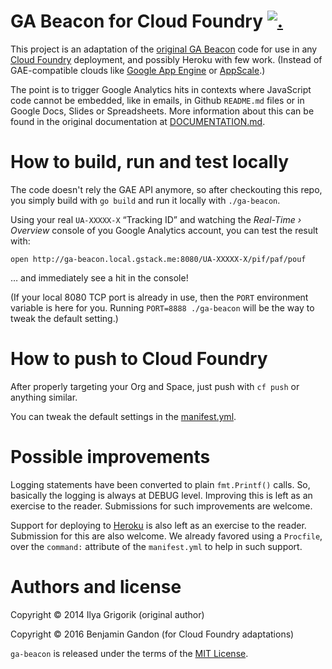 # GA Beacon for Cloud Foundry [![.](https://gaproxy.gstack.io/UA-74118635-2/gstackio/ga-beacon/readme?pixel&dh=github.com)](https://github.com/gstackio/ga-beacon)

This project is an adaptation of the
[original GA Beacon](https://github.com/igrigorik/ga-beacon) code for use in
any [Cloud Foundry](https://www.cloudfoundry.org/) deployment, and possibly
Heroku with few work. (Instead of GAE-compatible clouds like
[Google App Engine](https://cloud.google.com/appengine/)
or [AppScale](https://github.com/AppScale/appscale).)

The point is to trigger Google Analytics hits in contexts where JavaScript
code cannot be embedded, like in emails, in Github `README.md` files or in
Google Docs, Slides or Spreadsheets. More information about this can be found
in the original documentation at [DOCUMENTATION.md](DOCUMENTATION.md).


# How to build, run and test locally

The code doesn't rely the GAE API anymore, so after checkouting this repo, you
simply build with `go build` and run it locally with `./ga-beacon`.

Using your real `UA-XXXXX-X` “Tracking ID” and watching the
_Real-Time › Overview_ console of you Google Analytics account, you can test
the result with:

    open http://ga-beacon.local.gstack.me:8080/UA-XXXXX-X/pif/paf/pouf

… and immediately see a hit in the console!

(If your local 8080 TCP port is already in use, then the `PORT` environment
variable is here for you. Running `PORT=8888 ./ga-beacon` will be the way to
tweak the default setting.)


# How to push to Cloud Foundry

After properly targeting your Org and Space, just push with `cf push` or
anything similar.

You can tweak the default settings in the [manifest.yml](manifest.yml).


# Possible improvements

Logging statements have been converted to plain `fmt.Printf()` calls. So,
basically the logging is always at DEBUG level. Improving this is left as an
exercise to the reader. Submissions for such improvements are welcome.

Support for deploying to [Heroku](https://www.heroku.com/) is also left as an
exercise to the reader. Submission for this are also welcome. We already
favored using a `Procfile`, over the `command:` attribute of the
`manifest.yml` to help in such support.


# Authors and license

Copyright © 2014 Ilya Grigorik (original author)

Copyright © 2016 Benjamin Gandon (for Cloud Foundry adaptations)

`ga-beacon` is released under the terms of the [MIT License](LICENSE).
